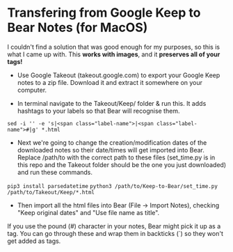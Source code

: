 # Transfering from Google Keep to Bear Notes (for MacOS)

I couldn't find a solution that was good enough for my purposes, so this is what I came up with. This **works with images**, and it **preserves all of your tags!**

- Use Google Takeout (takeout.google.com) to export your Google Keep notes to a zip file. Download it and extract it somewhere on your computer.

- In terminal navigate to the Takeout/Keep/ folder & run this. It adds hashtags to your labels so that Bear will recognise them.

`sed -i '' -e 's|<span class="label-name">|<span class="label-name">#|g' *.html`

- Next we're going to change the creation/modification dates of the downloaded notes so their date/times will get imported into Bear. Replace /path/to with the correct path to these files (set_time.py is in this repo and the Takeout folder should be the one you just downloaded) and run these commands.

`pip3 install parsedatetime`
`python3 /path/to/Keep-to-Bear/set_time.py /path/to/Takeout/Keep/*.html`

- Then import all the html files into Bear (File -> Import Notes), checking "Keep original dates" and "Use file name as title".

If you use the pound (#) character in your notes, Bear might pick it up as a tag. You can go through these and wrap them in backticks (\`) so they won't get added as tags.
